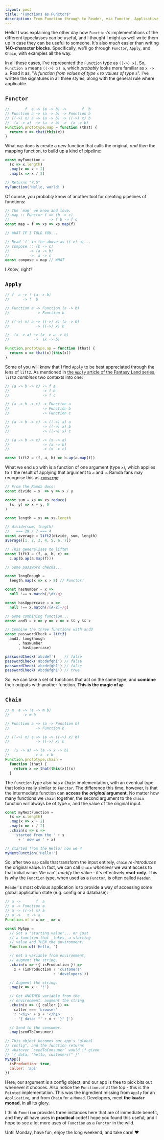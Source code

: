 ```yaml
---
layout: post
title: "Functions as Functors"
description: From Function through to Reader, via Functor, Applicative, and Monad.
---
```


Hello! I was explaining the other day how `Function`'s implementations of the different typeclasses can be useful, and I thought I might as well write them up in case they can be useful to someone. It's also _much_ easier than writing **140-character blocks**. Specifically, we'll go through `Functor`, `Apply`, and `Chain`, with examples all the way.

In all these cases, I've represented the `Function` type as `((->) x)`. So, `Function a` means `((->) x) a`, which _probably_ looks more familiar as `x -> a`. Read it as, "_A function from values of type_ `x` _to values of type_ `a`". I've written the signatures in all three styles, along with the general rule where applicable.

## `Functor`

```javascript
//       f  a ~> (a -> b) ->       f  b
// Function a ~> (a -> b) -> Function b
// ((->) x) a ~> (a -> b) -> ((->) x) b
//  (x -> a)  ~> (a -> b) ->  (x -> b)
Function.prototype.map = function (that) {
  return x => that(this(x))
}
```

What `map` does is create a _new_ function that calls the original, _and then_ the mapping function, to build up a kind of pipeline:

```javascript
const myFunction =
  (x => x.length)
  .map(x => x + 2)
  .map(x => x / 2)

// Returns "7.5"
myFunction('Hello, world!')
```

Of course, you probably know of another tool for creating pipelines of functions:

```javascript
// The `map` we know and love.
// map :: Functor f => (b -> c)
//                  -> f b -> f c
const map = f => xs => xs.map(f)

// WHAT IF I TOLD YOU...

// Read `f` in the above as ((->) a)...
// compose :: (b -> c)
//         -> (a -> b)
//         ->  a -> c
const compose = map // WHAT
```

I _know_, right?

## `Apply`

```javascript
// f  a ~> f (a -> b)
//      -> f  b

// Function a ~> Function (a -> b)
//            -> Function b

// ((->) x) a ~> ((->) x) (a -> b)
//            -> ((->) x) b

//  (x -> a) ~> (x -> a -> b)
//           ->  (x -> b)

Function.prototype.ap = function (that) {
  return x => that(x)(this(x))
}
```

Some of you will know that I find `Apply` to be best appreciated through the lens of `lift2`. As mentioned in [the `Apply` article of the Fantasy Land series](http://www.tomharding.me/2017/04/10/fantas-eel-and-specification-8/), `lift2` _combines_ two contexts into one:

```javascript
// (a -> b -> c) -> f a
//               -> f b
//               -> f c

// (a -> b -> c) -> Function a
//               -> Function b
//               -> Function c

// (a -> b -> c) -> ((->) x) a
//               -> ((->) x) b
//               -> ((->) x) c

// (a -> b -> c) -> (x -> a)
//               -> (x -> b)
//               -> (x -> c)

const lift2 = (f, a, b) => b.ap(a.map(f))
```

What we end up with is a function of one argument (type `x`), which applies to `f` the result of applying that argument to `a` and `b`. Ramda fans may recognise this as [`converge`](http://ramdajs.com/docs/#converge):

```javascript
// From the Ramda docs:
const divide = x  => y => x / y

const sum = xs => xs.reduce(
  (x, y) => x + y, 0
)

const length = xs => xs.length

// divide(sum, length)
//   === 28 / 7 === 4
const average = lift2(divide, sum, length)
average([1, 2, 3, 4, 5, 6, 7])

// This generalises to liftN!
const lift3 = (f, a, b, c) =>
  c.ap(b.ap(a.map(f)))

// Some password checks...

const longEnough =
  length.map(x => x > 8) // Functor!

const hasNumber = x =>
  null !== x.match(/\d+/g)

const hasUppercase = x =>
  null !== x.match(/[A-Z]+/g)

// Some combining function...
const and3 = x => y => z => x && y && z

// Combine the three functions with and3
const passwordCheck = lift3(
  and3, longEnough
      , hasNumber
      , hasUppercase)

passwordCheck('abcdef')    // false
passwordCheck('abcdefghi') // false
passwordCheck('abcdefgh1') // false
passwordCheck('Abcdefgh1') // true
```

So, we can take a set of functions that act on the same type, and **combine** their outputs with another function. **This is the magic of `ap`**.

## `Chain`

```javascript
// m  a ~> (a -> m b)
//      -> m b

// Function a ~> (a -> Function b)
//            -> Function b

// ((->) x) a ~> (a -> ((->) x) b)
//            -> ((->) x) b

//  (x -> a) ~> (a -> x -> b)
//           -> x -> b
Function.prototype.chain =
  function (that) {
    return x => that(this(x))(x)
  }
```

The `Function` type also has a `Chain` implementation, with an eventual type that looks really similar to `Functor`. The difference this time, however, is that the intermediate function can **access the _original_ argument**. No matter how many functions we `chain` together, the second argument to the `chain` function will always be of type `x`, and the value of the original input.

```javascript
const myNextFunction =
  (x => x.length)
  .map(x => x + 2)
  .map(x => x / 2)
  .chain(x => s =>
    'started from the ' + s
      + ' now we ' + x)

// started from the Hello! now we 4
myNextFunction('Hello!')
```

So, after two `map` calls that transform the input entirely, `chain` _re-introduces_ the original value. In fact, we can call `chain` _whenever_ we want access to that initial value. We can't _modify_ the value - it's effectively **read-only**. This is why the `Function` type, when used as a `Functor`, is often called `Reader`.

`Reader`'s most obvious application is to provide a way of accessing some global application state (e.g. config or a database):

```javascript
// a ->       f  a
// a -> Function a
// a -> ((->) x) a
// a ->   x -> a
Function.of = x => _ => x

const MyApp =
  // Set a "starting value"... or just
  // a function that _takes_ a starting
  // value and THEN the environment!
  Function.of('Hello, ')

  // Get a variable from environment,
  // augment the string.
  .chain(x => ({ isProduction }) =>
    x + (isProduction ? 'customers'
                      : 'developers'))

  // Augment the string.
  .map(x => x + '!')

  // Get ANOTHER variable from the
  // environment, augment the string.
  .chain(x => ({ caller }) =>
    caller === 'browser'
    ? '<h1>' + x + '</h1>'
    : '{ data: "' + x + '}" }')

  // Send to the consumer.
  .map(sendToConsumer)

// This object becomes our app's "global
// config", and the function returns
// whatever `sendToConsumer` would if given
// '{ data: "hello, customers!" }'
MyApp({
  isProduction: true,
  caller: 'api'
})
```

Here, our argument is a config object, and our app is free to pick bits out whenever it chooses. Also notice the `Function.of` at the top - this is the `Pointed` implementation. This was the ingredient missing from `Apply` for an `Applicative`, and from `Chain` for a `Monad`. Developers, meet **the `Reader` monad**, in all its glory.

I think `Function` provides three instances here that are of immediate benefit, and they all have uses in **practical** code! I hope you found this useful, and I hope to see a lot more uses of `Function` as a `Functor`  in the wild.

Until Monday, have fun, enjoy the long weekend, and take care! &hearts;
